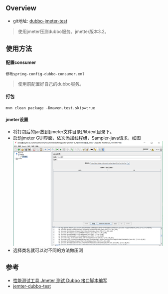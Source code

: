## Overview
* git地址: [dubbo-jmeter-test](https://github.com/moxingwang/dubbo-jmeter-test)
> 使用jmeter压测dubbo服务。jmetter版本3.2。

## 使用方法

#### 配置consumer
````apple js
修改spring-config-dubbo-consumer.xml
````
> 使用前配置好自己的dubbo服务。

#### 打包
````
mvn clean package -Dmaven.test.skip=true
````

#### jmeter设置
* 将打包后的jar放到[jmeter文件目录]/lib/ext目录下。
* 启动jmeter GUI界面，依次添加线程组，Sampler-java请求，如图
![](https://github.com/moxingwang/dubbo-jmeter-test/blob/87a4a0f10a344c6dd1b9067c361151243b436994/source/%E5%BE%AE%E4%BF%A1%E6%88%AA%E5%9B%BE_20180608101320.png?raw=true)
* 选择类名就可以对不同的方法做压测

## 参考
* [性能测试工具 Jmeter 测试 Dubbo 接口脚本编写](https://testerhome.com/topics/9980)
* [jemter-dubbo-test](https://github.com/kevinleedev/jmeter-dubbo-test-demo)